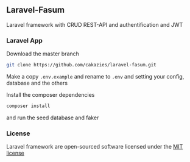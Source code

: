## Laravel-Fasum

Laravel framework with CRUD REST-API and authentification and JWT


### Laravel App

Download the master branch

```bash
git clone https://github.com/cakazies/laravel-fasum.git
```

Make a copy `.env.example` and rename to `.env` and setting your config, database and the others

Install the composer dependencies

```bash
composer install
```

and run the seed database and faker

### License

Laravel framework are open-sourced software licensed under the [MIT license](http://opensource.org/licenses/MIT)